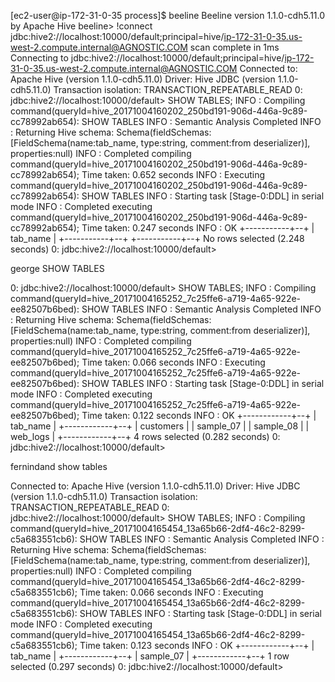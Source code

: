[ec2-user@ip-172-31-0-35 process]$ beeline 
Beeline version 1.1.0-cdh5.11.0 by Apache Hive
beeline> !connect jdbc:hive2://localhost:10000/default;principal=hive/ip-172-31-0-35.us-west-2.compute.internal@AGNOSTIC.COM
scan complete in 1ms
Connecting to jdbc:hive2://localhost:10000/default;principal=hive/ip-172-31-0-35.us-west-2.compute.internal@AGNOSTIC.COM
Connected to: Apache Hive (version 1.1.0-cdh5.11.0)
Driver: Hive JDBC (version 1.1.0-cdh5.11.0)
Transaction isolation: TRANSACTION_REPEATABLE_READ
0: jdbc:hive2://localhost:10000/default> SHOW TABLES;
INFO  : Compiling command(queryId=hive_20171004160202_250bd191-906d-446a-9c89-cc78992ab654): SHOW TABLES
INFO  : Semantic Analysis Completed
INFO  : Returning Hive schema: Schema(fieldSchemas:[FieldSchema(name:tab_name, type:string, comment:from deserializer)], properties:null)
INFO  : Completed compiling command(queryId=hive_20171004160202_250bd191-906d-446a-9c89-cc78992ab654); Time taken: 0.652 seconds
INFO  : Executing command(queryId=hive_20171004160202_250bd191-906d-446a-9c89-cc78992ab654): SHOW TABLES
INFO  : Starting task [Stage-0:DDL] in serial mode
INFO  : Completed executing command(queryId=hive_20171004160202_250bd191-906d-446a-9c89-cc78992ab654); Time taken: 0.247 seconds
INFO  : OK
+-----------+--+
| tab_name  |
+-----------+--+
+-----------+--+
No rows selected (2.248 seconds)
0: jdbc:hive2://localhost:10000/default> 



george SHOW TABLES 

0: jdbc:hive2://localhost:10000/default> SHOW TABLES;
INFO  : Compiling command(queryId=hive_20171004165252_7c25ffe6-a719-4a65-922e-ee82507b6bed): SHOW TABLES
INFO  : Semantic Analysis Completed
INFO  : Returning Hive schema: Schema(fieldSchemas:[FieldSchema(name:tab_name, type:string, comment:from deserializer)], properties:null)
INFO  : Completed compiling command(queryId=hive_20171004165252_7c25ffe6-a719-4a65-922e-ee82507b6bed); Time taken: 0.066 seconds
INFO  : Executing command(queryId=hive_20171004165252_7c25ffe6-a719-4a65-922e-ee82507b6bed): SHOW TABLES
INFO  : Starting task [Stage-0:DDL] in serial mode
INFO  : Completed executing command(queryId=hive_20171004165252_7c25ffe6-a719-4a65-922e-ee82507b6bed); Time taken: 0.122 seconds
INFO  : OK
+------------+--+
|  tab_name  |
+------------+--+
| customers  |
| sample_07  |
| sample_08  |
| web_logs   |
+------------+--+
4 rows selected (0.282 seconds)
0: jdbc:hive2://localhost:10000/default> 



fernindand show tables 

Connected to: Apache Hive (version 1.1.0-cdh5.11.0)
Driver: Hive JDBC (version 1.1.0-cdh5.11.0)
Transaction isolation: TRANSACTION_REPEATABLE_READ
0: jdbc:hive2://localhost:10000/default> SHOW TABLES;
INFO  : Compiling command(queryId=hive_20171004165454_13a65b66-2df4-46c2-8299-c5a683551cb6): SHOW TABLES
INFO  : Semantic Analysis Completed
INFO  : Returning Hive schema: Schema(fieldSchemas:[FieldSchema(name:tab_name, type:string, comment:from deserializer)], properties:null)
INFO  : Completed compiling command(queryId=hive_20171004165454_13a65b66-2df4-46c2-8299-c5a683551cb6); Time taken: 0.066 seconds
INFO  : Executing command(queryId=hive_20171004165454_13a65b66-2df4-46c2-8299-c5a683551cb6): SHOW TABLES
INFO  : Starting task [Stage-0:DDL] in serial mode
INFO  : Completed executing command(queryId=hive_20171004165454_13a65b66-2df4-46c2-8299-c5a683551cb6); Time taken: 0.123 seconds
INFO  : OK
+------------+--+
|  tab_name  |
+------------+--+
| sample_07  |
+------------+--+
1 row selected (0.297 seconds)
0: jdbc:hive2://localhost:10000/default> 

